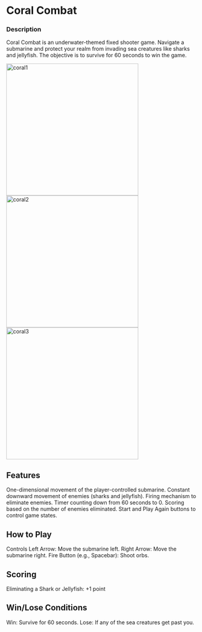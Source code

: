 
# Coral Combat
### Description
Coral Combat is an underwater-themed fixed shooter game. Navigate a submarine and protect your realm from invading sea creatures like sharks and jellyfish. The objective is to survive for 60 seconds to win the game.

<img width="350" alt="coral1" src="https://github.com/melisaozdoyuran2001/Coral-Combat-Arcade/assets/123209674/984828b8-2ae6-455d-8935-e2d067cce351">


<img width="350" alt="coral2" src="https://github.com/melisaozdoyuran2001/Coral-Combat-Arcade/assets/123209674/6cb479f1-29ad-4f46-82a8-08f6ea10a2b5">
<img width="350" alt="coral3" src="https://github.com/melisaozdoyuran2001/Coral-Combat-Arcade/assets/123209674/457828fc-c5d1-4d14-8770-4885aa9da07b">




## Features
One-dimensional movement of the player-controlled submarine.
Constant downward movement of enemies (sharks and jellyfish).
Firing mechanism to eliminate enemies.
Timer counting down from 60 seconds to 0.
Scoring based on the number of enemies eliminated.
Start and Play Again buttons to control game states.

## How to Play
Controls
Left Arrow: Move the submarine left.
Right Arrow: Move the submarine right.
Fire Button (e.g., Spacebar): Shoot orbs.
## Scoring
Eliminating a Shark or Jellyfish: +1 point

## Win/Lose Conditions
Win: Survive for 60 seconds.
Lose: If any of the sea creatures get past you.
